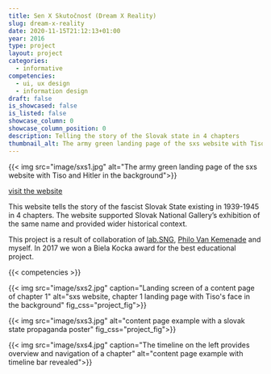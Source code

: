 ```yaml
---
title: Sen X Skutočnosť (Dream X Reality) 
slug: dream-x-reality
date: 2020-11-15T21:12:13+01:00
year: 2016
type: project
layout: project
categories:
  - informative
competencies: 
  - ui, ux design
  - information design
draft: false
is_showcased: false
is_listed: false
showcase_column: 0
showcase_column_position: 0
description: Telling the story of the Slovak state in 4 chapters
thumbnail_alt: The army green landing page of the sxs website with Tiso and Hitler in the background
---
```


{{< img src="image/sxs1.jpg" alt="The army green landing page of the sxs website with Tiso and Hitler in the background">}}

[visit the website](https://senxskutocnost.sng.sk/en)

This website tells the story of the fascist Slovak State existing in 1939-1945 in 4 chapters. The website supported Slovak National Gallery’s exhibition of the same name and provided wider historical context. 

This project is a result of collaboration of [lab.SNG](https://lab.sng.sk/), [Philo Van Kemenade](https://phivk.com) and myself. In 2017 we won a Biela Kocka award for the best educational project.

{{< competencies >}}

{{< img src="image/sxs2.jpg" caption="Landing screen of a content page of chapter 1" alt="sxs website, chapter 1 landing page with Tiso's face in the background" fig_css="project_fig">}}

{{< img src="image/sxs3.jpg" alt="content page example with a slovak state propaganda poster" fig_css="project_fig">}}

{{< img src="image/sxs4.jpg" caption="The timeline on the left provides overview and navigation of a chapter" alt="content page example with timeline bar revealed">}}
 
